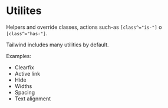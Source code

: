 # Utilites

Helpers and override classes, actions such-as `[class^="is-"]` o `[class^="has-"]`.

Tailwind includes many utilities by default.

Examples:
- Clearfix
- Active link
- Hide
- Widths
- Spacing
- Text alignment
